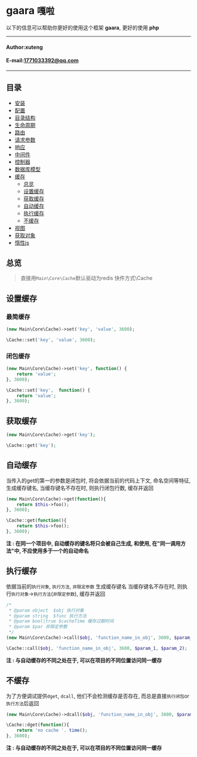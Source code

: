 **gaara** `嘎啦`
==========================
以下的信息可以帮助你更好的使用这个框架 **gaara**, 更好的使用 **php**
****
#### Author:xuteng
#### E-mail:1771033392@qq.com
****
## 目录
* [安装](/helper/install.md)
* [配置](/helper/configure.md)
* [目录结构](/helper/catalog.md)
* [生命周期](/helper/cycle.md)
* [路由](/helper/route.md)
* [请求参数](/helper/request.md)
* [响应](/helper/response.md)
* [中间件](/helper/middleware.md)
* [控制器](/helper/controller.md)
* [数据库模型](/helper/model.md)
* [缓存](/helper/cache.md)
    * [总览](#总览)
    * [设置缓存](#设置缓存)
    * [获取缓存](#获取缓存)
    * [自动缓存](#自动缓存)
    * [执行缓存](#执行缓存)
    * [不缓存](#不缓存)
* [视图](/helper/view.md)
* [获取对象](/helper/getobj.md)
* [惰性js](/helper/inertjs.md)

## 总览

> 直接用`Main\Core\Cache`默认驱动为redis
> 快件方式\Cache

## 设置缓存

### 最简缓存

```php
(new Main\Core\Cache)->set('key', 'value', 3600);

\Cache::set('key', 'value', 3600);
```

### 闭包缓存

```php
(new Main\Core\Cache)->set('key', function() {
    return 'value';
}, 3600);

\Cache::set('key',  function() {
    return 'value';
}, 3600);
```
## 获取缓存

```php
(new Main\Core\Cache)->get('key');

\Cache::get('key');
```

## 自动缓存

当传入的get的第一的参数是闭包时, 将会依据当前的代码上下文, 命名空间等特征, 生成缓存键名, 当缓存键名不存在时, 则执行闭包行数, 缓存并返回

```php
(new Main\Core\Cache)->get(function(){
    return $this->foo();
}, 3600);

\Cache::get(function(){
    return $this->foo();
}, 3600);
```
**注 : 在同一个项目中, 自动缓存的键名将只会被自己生成, 和使用, 在"同一调用方法"中, 不应使用多于一个的自动命名**

## 执行缓存

依据当前的`执行对象`, `执行方法`, `非限定参数` 生成缓存键名 
当缓存键名不存在时, 则执行`执行对象`->`执行方法`(`非限定参数`), 缓存并返回

```php
/*
 * @param object  $obj 执行对象
 * @param string  $func 执行方法
 * @param bool|true $cacheTime 缓存过期时间
 * @param $par 非限定参数 
 */
(new Main\Core\Cache)->call($obj, 'function_name_in_obj', 3600, $param_1, $param_2);

\Cache::call($obj, 'function_name_in_obj', 3600, $param_1, $param_2);
```
**注 : 与自动缓存的不同之处在于, 可以在项目的不同位置访问同一缓存**

## 不缓存

为了方便调试提供`dget`, `dcall`, 他们不会检测缓存是否存在, 而总是直接`执行闭包`or`执行方法`后返回

```php
(new Main\Core\Cache)->dcall($obj, 'function_name_in_obj', 3600, $param_1, $param_2);

\Cache::dget(function(){
    return 'no cache '. time();
}, 3600);
```
**注 : 与自动缓存的不同之处在于, 可以在项目的不同位置访问同一缓存**